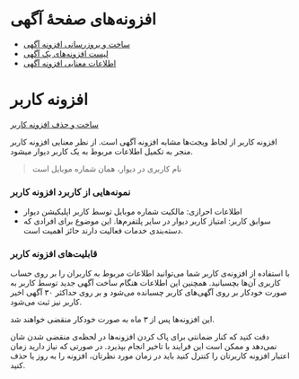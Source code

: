 # افزونه‌های صفحهٔ آگهی

- [ساخت و بروزرسانی افزونه آگهی](./create.md)
- [لیست افزونه‌های یک آگهی](./list.md)
- [اطلاعات معنایی افزونه آگهی](/semantic/semantic_data.md)
# افزونه کاربر

 [ ساخت و حذف افزونه کاربر ](./user-addons.md)

افزونه کاربر از لحاظ ویجت‌ها مشابه افزونه آگهی است. از نظر معنایی افزونه کاربر منجر به تکمیل اطلاعات مربوط به یک کاربر دیوار میشود.

> نام کاربری در دیوار، همان شماره موبایل است

### نمونه‌هایی از کاربرد افزونه کاربر

- اطلاعات احرازی: مالکیت شماره موبایل توسط کاربر اپلیکیشن دیوار
- سوابق کاربر: امتیاز کاربر دیوار در سایر پلتفرم‌ها. این موضوع برای افرادی که دسته‌بندی خدمات فعالیت دارند حائز اهمیت است.

### قابلیت‌های افزونه کاربر

با استفاده از افزونه‌ی کاربر شما می‌توانید اطلاعات مربوط به کاربران را بر روی حساب کاربری آن‌ها بچسبانید.
همچنین این اطلاعات هنگام ساخت آگهی جدید توسط کاربر به صورت خودکار بر روی آگهی‌های کاربر چسبانده می‌شود و بر روی حداکثر ۳۰ آگهی اخیر کاربر نیز ثبت می‌شود.

این افزونه‌ها پس از ۳ ماه به صورت خودکار منقضی خواهند شد.

دقت کنید که کنار ضمانتی برای پاک کردن افزونه‌ها در لحظه‌ی منقضی شدن شان نمی‌دهد و ممکن است این فرایند با تاخیر انجام بپذیرد.
در صورتی که نیاز دارید زمان اعتبار افزونه‌ کاربرتان را کنترل کنید باید در زمان مورد نظرتان، افزونه را به روز یا حذف کنید.
